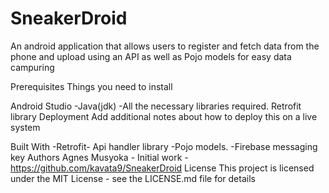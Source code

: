 # SneakerDroid
An android application that allows users to register and fetch data from the phone and upload using an API as well as Pojo  models for easy data campuring

Prerequisites
Things you need to install

Android Studio -Java(jdk) -All the necessary libraries required.
Retrofit library
Deployment
Add additional notes about how to deploy this on a live system

Built With
-Retrofit- Api handler library
-Pojo models.
-Firebase messaging key
Authors
Agnes Musyoka - Initial work - https://github.com/kavata9/SneakerDroid
License
This project is licensed under the MIT License - see the LICENSE.md file for details

